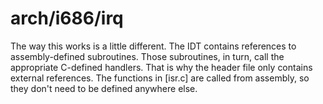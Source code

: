 # arch/i686/irq

The way this works is a little different. The IDT contains references
to assembly-defined subroutines. Those subroutines, in turn, call the
appropriate C-defined handlers. That is why the header file only contains
external references. The functions in [isr.c] are called from assembly,
so they don't need to be defined anywhere else.
